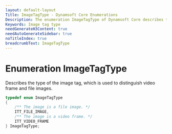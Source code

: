 ```yaml
---
layout: default-layout
Title: ImageTagType - Dynamsoft Core Enumerations
Description: The enumeration ImageTagType of Dynamsoft Core describes the types of image tags.
Keywords: Image tag type
needGenerateH3Content: true
needAutoGenerateSidebar: true
noTitleIndex: true
breadcrumbText: ImageTagType
---
```


# Enumeration ImageTagType

Describes the type of the image tag, which is used to distinguish video frame and file images.

```cpp
typedef enum ImageTagType
{
    /** The image is a file image. */
    ITT_FILE_IMAGE,
    /** The image is a video frame. */
    ITT_VIDEO_FRAME
} ImageTagType;
```
